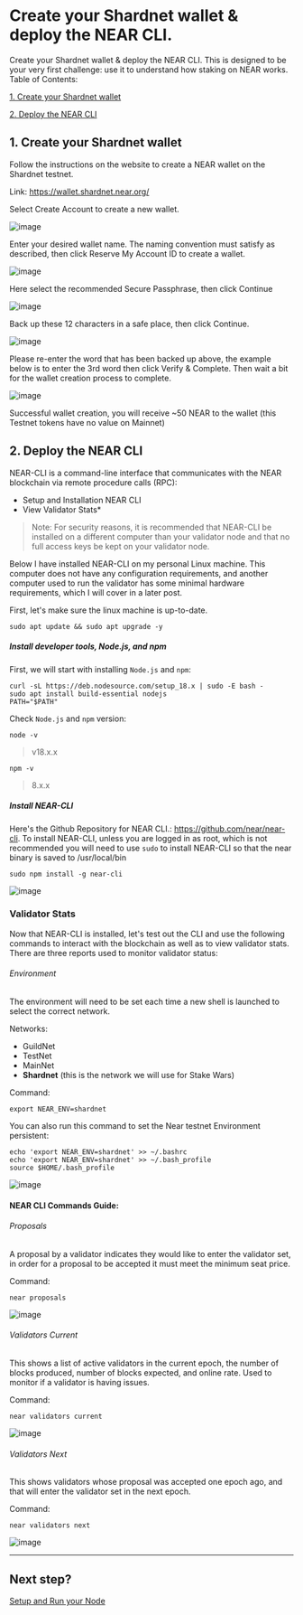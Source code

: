 # Create your Shardnet wallet & deploy the NEAR CLI.
Create your Shardnet wallet & deploy the NEAR CLI. This is designed to be your very first challenge: use it to understand how staking on NEAR works.
Table of Contents:

[1. Create your Shardnet wallet](https://github.com/sangtn0102/stakewars-iii-guide/blob/main/1-create-wallet-deploy-near-cli.md#1-create-your-shardnet-wallet)

[2. Deploy the NEAR CLI](https://github.com/sangtn0102/stakewars-iii-guide/blob/main/1-create-wallet-deploy-near-cli.md#1-create-your-shardnet-wallet)

## 1. Create your Shardnet wallet
Follow the instructions on the website to create a NEAR wallet on the Shardnet testnet.

Link: https://wallet.shardnet.near.org/

Select Create Account to create a new wallet.

![image](https://user-images.githubusercontent.com/107299476/181875879-356427ec-4ab2-4a00-915e-2e7a52fc8559.png)

Enter your desired wallet name. The naming convention must satisfy as described, then click Reserve My Account ID to create a wallet.

![image](https://user-images.githubusercontent.com/107299476/181876066-2acbe979-07a1-4363-a8d9-8f5622d4a6b1.png)

Here select the recommended Secure Passphrase, then click Continue

![image](https://user-images.githubusercontent.com/107299476/181876162-d519b006-4302-44fd-b77e-072693ff1e82.png)

Back up these 12 characters in a safe place, then click Continue.

![image](https://user-images.githubusercontent.com/107299476/181876251-ab505d96-d900-44dd-a054-9d4e9f75d3a8.PNG)

Please re-enter the word that has been backed up above, the example below is to enter the 3rd word then click Verify & Complete.
Then wait a bit for the wallet creation process to complete.

![image](https://user-images.githubusercontent.com/107299476/181876331-8bfa2db7-1a65-42a8-8c01-c4389ce89019.png)


Successful wallet creation, you will receive ~50 NEAR to the wallet (this Testnet tokens have no value on Mainnet)
## 2. Deploy the NEAR CLI

NEAR-CLI is a command-line interface that communicates with the NEAR blockchain via remote procedure calls (RPC):

* Setup and Installation NEAR CLI
* View Validator Stats*

> Note: For security reasons, it is recommended that NEAR-CLI be installed on a different computer than your validator node and that no full access keys be kept on your validator node.

Below I have installed NEAR-CLI on my personal Linux machine. This computer does not have any configuration requirements, and another computer used to run the validator has some minimal hardware requirements, which I will cover in a later post.

First, let's make sure the linux machine is up-to-date.
```
sudo apt update && sudo apt upgrade -y
```
##### Install developer tools, Node.js, and npm
First, we will start with installing `Node.js` and `npm`:
```
curl -sL https://deb.nodesource.com/setup_18.x | sudo -E bash -  
sudo apt install build-essential nodejs
PATH="$PATH"
```

Check `Node.js` and `npm` version:
```
node -v
```
> v18.x.x

```
npm -v
```
> 8.x.x

##### Install NEAR-CLI
Here's the Github Repository for NEAR CLI.: https://github.com/near/near-cli. To install NEAR-CLI, unless you are logged in as root, which is not recommended you will need to use `sudo` to install NEAR-CLI so that the near binary is saved to /usr/local/bin

```
sudo npm install -g near-cli
```

![image](https://user-images.githubusercontent.com/107299476/181876876-7cbf8b6b-7e37-4527-b0e5-4a0677e30bcb.png)

### Validator Stats

Now that NEAR-CLI is installed, let's test out the CLI and use the following commands to interact with the blockchain as well as to view validator stats. There are three reports used to monitor validator status:

###### Environment
The environment will need to be set each time a new shell is launched to select the correct network.

Networks:
- GuildNet
- TestNet
- MainNet
- **Shardnet** (this is the network we will use for Stake Wars)

Command:
```
export NEAR_ENV=shardnet
```

You can also run this command to set the Near testnet Environment persistent:
```
echo 'export NEAR_ENV=shardnet' >> ~/.bashrc
echo 'export NEAR_ENV=shardnet' >> ~/.bash_profile
source $HOME/.bash_profile
```
![image](https://user-images.githubusercontent.com/107299476/181876961-007f7384-6bee-42d6-b155-bbbcfa37d2dc.png)


#### NEAR CLI Commands Guide:

###### Proposals
A proposal by a validator indicates they would like to enter the validator set, in order for a proposal to be accepted it must meet the minimum seat price.

Command:
```
near proposals
```

![image](https://user-images.githubusercontent.com/107299476/181877039-c515eb96-aa68-4bd8-b934-5ea3ef9b156e.png)


###### Validators Current
This shows a list of active validators in the current epoch, the number of blocks produced, number of blocks expected, and online rate. Used to monitor if a validator is having issues.

Command:
```
near validators current
```

![image](https://user-images.githubusercontent.com/107299476/181877083-deb614bb-bcac-4ba1-a5a7-a1d8ad27a970.png)

###### Validators Next
This shows validators whose proposal was accepted one epoch ago, and that will enter the validator set in the next epoch.

Command:
```
near validators next
```
![image](https://user-images.githubusercontent.com/107299476/181877105-7d6f96bc-2e58-4fda-87bb-5fbfc2e6fd9b.png)

---
## Next step?

[Setup and Run your Node](./2-setup-and-run-your-node.md)
